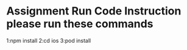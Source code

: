 # Assignment Run Code Instruction  please run these commands
1:npm install
2:cd ios 
3:pod install


